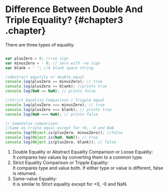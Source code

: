 # Difference Between Double And Triple Equality? {#chapter3 .chapter}

There are three types of equality.

```js

var plusZero = 0; //+ve sign 
var minusZero = - 0; // zero with -ve sign
var blank = ' '; //A blank space string

//Abstract equality or double equal
console.log(plusZero == minusZero); // true
console.log(plusZero == blank); //prints true
console.log(NaN == NaN); // prints false

//Strict Equality Comparison / Tripple equal
console.log(plusZero === minusZero); // true
console.log(plusZero === blank); // prints true
console.log(NaN === NaN); // prints false

// SameValue comparison:
//Same as triple equal except for +0, -0 and NaN
console.log(Object.is(plusZero, minusZero)); //false
console.log(Object.is(NaN, NaN)); // true
console.log(Object.is(plusZero, blank)); // false
```

1. Double Equality or Abstract Equality Comparison or Loose Equality:  
	 It compares two values by converting them to a common type.  
2. Strict Equality Comparison or Tripple Equality:  
   It compares type and value both. If either type or value is different, false is returned.
3. Same-value Equality:  
	 It is similar to Strict equality except for +0, -0 and NaN.
		